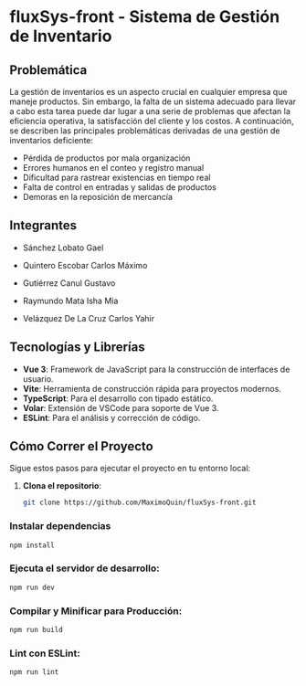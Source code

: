 # fluxSys-front - Sistema de Gestión de Inventario

## Problemática

La gestión de inventarios es un aspecto crucial en cualquier empresa que maneje productos. Sin embargo, la falta de un sistema adecuado para llevar a cabo esta tarea puede dar lugar a una serie de problemas que afectan la eficiencia operativa, la satisfacción del cliente y los costos. A continuación, se describen las principales problemáticas derivadas de una gestión de inventarios deficiente:

- Pérdida de productos por mala organización
- Errores humanos en el conteo y registro manual
- Dificultad para rastrear existencias en tiempo real
- Falta de control en entradas y salidas de productos
- Demoras en la reposición de mercancía

## Integrantes

- Sánchez Lobato Gael

- Quintero Escobar Carlos Máximo
- Gutiérrez Canul Gustavo
- Raymundo Mata Isha Mia
- Velázquez De La Cruz Carlos Yahir

## Tecnologías y Librerías

- **Vue 3**: Framework de JavaScript para la construcción de interfaces de usuario.
- **Vite**: Herramienta de construcción rápida para proyectos modernos.
- **TypeScript**: Para el desarrollo con tipado estático.
- **Volar**: Extensión de VSCode para soporte de Vue 3.
- **ESLint**: Para el análisis y corrección de código.

## Cómo Correr el Proyecto

Sigue estos pasos para ejecutar el proyecto en tu entorno local:

1. **Clona el repositorio**:
   ```bash
   git clone https://github.com/MaximoQuin/fluxSys-front.git

### Instalar dependencias

```sh
npm install
```
### Ejecuta el servidor de desarrollo:

```sh
npm run dev
```

### Compilar y Minificar para Producción:

```sh
npm run build
```

### Lint con ESLint:

```sh
npm run lint
```
